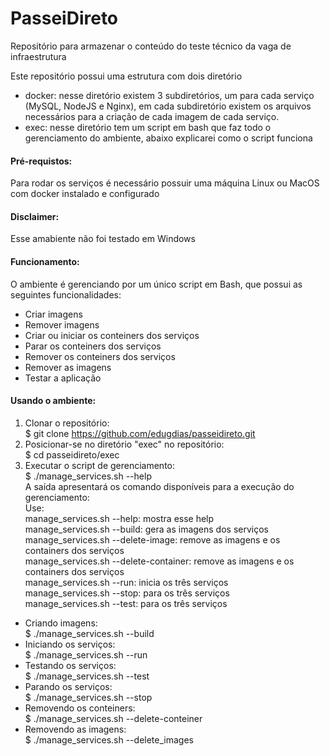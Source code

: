 # PasseiDireto
Repositório para armazenar o conteúdo do teste técnico da vaga de infraestrutura

Este repositório possui uma estrutura com dois diretório
- docker: nesse diretório existem 3 subdiretórios, um para cada serviço (MySQL, NodeJS e Nginx), em cada subdiretório existem os arquivos necessários para a criação de cada imagem de cada serviço.
- exec: nesse diretório tem um script em bash que faz todo o gerenciamento do ambiente, abaixo explicarei como o script funciona

#### Pré-requistos:
Para rodar os serviços é necessário possuir uma máquina Linux ou MacOS com docker instalado e configurado

#### Disclaimer: 
Esse amabiente não foi testado em Windows

#### Funcionamento:
O ambiente é gerenciando por um único script em Bash, que possui as seguintes funcionalidades:
- Criar imagens
- Remover imagens
- Criar ou iniciar os conteiners dos serviços
- Parar os conteiners dos serviços
- Remover os conteiners dos serviços
- Remover as imagens
- Testar a aplicação  

#### Usando o ambiente:
1. Clonar o repositório:  
$ git clone https://github.com/edugdias/passeidireto.git
2. Posicionar-se no diretório "exec" no repositório:  
$ cd passeidireto/exec
3. Executar o script de gerenciamento:  
$ ./manage_services.sh --help  
A saída apresentará os comando disponíveis para a execução do gerenciamento:  
Use:  
manage_services.sh --help: mostra esse help  
manage_services.sh --build: gera as imagens dos serviços  
manage_services.sh --delete-image: remove as imagens e os containers dos serviços  
manage_services.sh --delete-container: remove as imagens e os containers dos serviços  
manage_services.sh --run: inicia os três serviços  
manage_services.sh --stop: para os três serviços  
manage_services.sh --test: para os três serviços  

- Criando imagens:  
$ ./manage_services.sh --build
- Iniciando os serviços:  
$ ./manage_services.sh --run
- Testando os serviços:  
$ ./manage_services.sh --test
- Parando os serviços:  
$ ./manage_services.sh --stop
- Removendo os conteiners:  
$ ./manage_services.sh --delete-conteiner
- Removendo as imagens:  
$ ./manage_services.sh --delete_images
